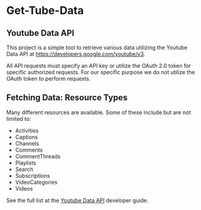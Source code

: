 # Get-Tube-Data

## Youtube Data API

This project is a simple tool to retrieve various data utilizing the Youtube Data API at https://developers.google.com/youtube/v3. 

All API requests must specify an API key or utilize the OAuth 2.0 token for specific authorized requests. For our specific purpose we do not utilize the OAuth token to perform requests.

  
## Fetching Data: Resource Types

Many different resources are available. Some of these include but are not limited to:

* Activities
* Captions
* Channels
* Comments
* CommentThreads
* Playlists
* Search
* Subscriptions
* VideoCategories
* Videos

See the full list at the [Youtube Data API](https://developers.google.com/youtube/v3) developer guide.





  
